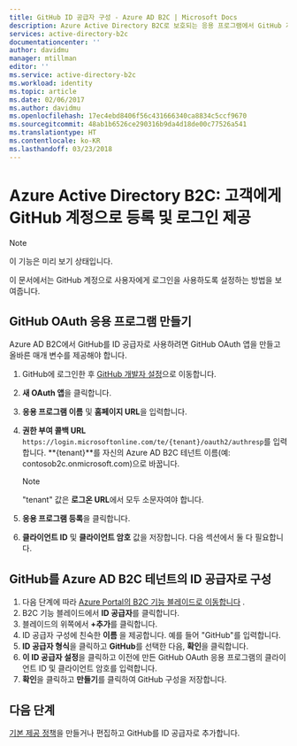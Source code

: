 ```yaml
---
title: GitHub ID 공급자 구성 - Azure AD B2C | Microsoft Docs
description: Azure Active Directory B2C로 보호되는 응용 프로그램에서 GitHub 계정으로 고객에게 등록 및 로그인을 제공합니다.
services: active-directory-b2c
documentationcenter: ''
author: davidmu
manager: mtillman
editor: ''
ms.service: active-directory-b2c
ms.workload: identity
ms.topic: article
ms.date: 02/06/2017
ms.author: davidmu
ms.openlocfilehash: 17ec4ebd8406f56c431666340ca8834c5ccf9670
ms.sourcegitcommit: 48ab1b6526ce290316b9da4d18de00c77526a541
ms.translationtype: HT
ms.contentlocale: ko-KR
ms.lasthandoff: 03/23/2018
---
```

# <a name="azure-active-directory-b2c-provide-sign-up-and-sign-in-to-consumers-with-github-accounts"></a>Azure Active Directory B2C: 고객에게 GitHub 계정으로 등록 및 로그인 제공

> [!NOTE]
> 이 기능은 미리 보기 상태입니다.
> 

이 문서에서는 GitHub 계정으로 사용자에게 로그인을 사용하도록 설정하는 방법을 보여줍니다.

## <a name="create-a-github-oauth-application"></a>GitHub OAuth 응용 프로그램 만들기

Azure AD B2C에서 GitHub를 ID 공급자로 사용하려면 GitHub OAuth 앱을 만들고 올바른 매개 변수를 제공해야 합니다.

1. GitHub에 로그인한 후 [GitHub 개발자 설정](https://github.com/settings/developers)으로 이동합니다.
1. **새 OAuth 앱**을 클릭합니다.
1. **응용 프로그램 이름** 및 **홈페이지 URL**을 입력합니다.
1. **권한 부여 콜백 URL** `https://login.microsoftonline.com/te/{tenant}/oauth2/authresp`를 입력합니다. **{tenant}**를 자신의 Azure AD B2C 테넌트 이름(예: contosob2c.onmicrosoft.com)으로 바꿉니다.

    >[!NOTE]
    >"tenant" 값은 **로그온 URL**에서 모두 소문자여야 합니다.

1. **응용 프로그램 등록**을 클릭합니다.
1. **클라이언트 ID** 및 **클라이언트 암호** 값을 저장합니다. 다음 섹션에서 둘 다 필요합니다.

## <a name="configure-github-as-an-identity-provider-in-your-azure-ad-b2c-tenant"></a>GitHub를 Azure AD B2C 테넌트의 ID 공급자로 구성

1. 다음 단계에 따라 [Azure Portal의 B2C 기능 블레이드로 이동합니다](active-directory-b2c-app-registration.md#navigate-to-b2c-settings) .
1. B2C 기능 블레이드에서 **ID 공급자**를 클릭합니다.
1. 블레이드의 위쪽에서 **+추가**를 클릭합니다.
1. ID 공급자 구성에 친숙한 **이름** 을 제공합니다. 예를 들어 "GitHub"를 입력합니다.
1. **ID 공급자 형식**을 클릭하고 **GitHub**를 선택한 다음, **확인**을 클릭합니다.
1. **이 ID 공급자 설정**을 클릭하고 이전에 만든 GitHub OAuth 응용 프로그램의 클라이언트 ID 및 클라이언트 암호를 입력합니다.
1. **확인**을 클릭하고 **만들기**를 클릭하여 GitHub 구성을 저장합니다.

## <a name="next-steps"></a>다음 단계

[기본 제공 정책](active-directory-b2c-reference-policies.md)을 만들거나 편집하고 GitHub를 ID 공급자로 추가합니다.